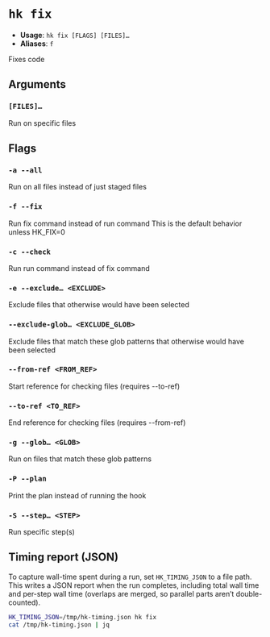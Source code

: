 # `hk fix`

- **Usage**: `hk fix [FLAGS] [FILES]…`
- **Aliases**: `f`

Fixes code

## Arguments

### `[FILES]…`

Run on specific files

## Flags

### `-a --all`

Run on all files instead of just staged files

### `-f --fix`

Run fix command instead of run command This is the default behavior unless HK_FIX=0

### `-c --check`

Run run command instead of fix command

### `-e --exclude… <EXCLUDE>`

Exclude files that otherwise would have been selected

### `--exclude-glob… <EXCLUDE_GLOB>`

Exclude files that match these glob patterns that otherwise would have been selected

### `--from-ref <FROM_REF>`

Start reference for checking files (requires --to-ref)

### `--to-ref <TO_REF>`

End reference for checking files (requires --from-ref)

### `-g --glob… <GLOB>`

Run on files that match these glob patterns

### `-P --plan`

Print the plan instead of running the hook

### `-S --step… <STEP>`

Run specific step(s)

## Timing report (JSON)

To capture wall-time spent during a run, set `HK_TIMING_JSON` to a file path. This writes a JSON report when the run completes, including total wall time and per-step wall time (overlaps are merged, so parallel parts aren’t double-counted).

```bash
HK_TIMING_JSON=/tmp/hk-timing.json hk fix
cat /tmp/hk-timing.json | jq
```
